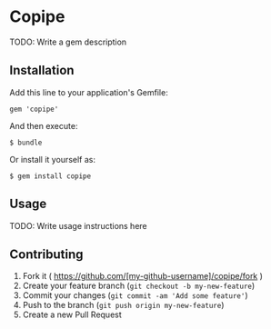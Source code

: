 # Copipe

TODO: Write a gem description

## Installation

Add this line to your application's Gemfile:

    gem 'copipe'

And then execute:

    $ bundle

Or install it yourself as:

    $ gem install copipe

## Usage

TODO: Write usage instructions here

## Contributing

1. Fork it ( https://github.com/[my-github-username]/copipe/fork )
2. Create your feature branch (`git checkout -b my-new-feature`)
3. Commit your changes (`git commit -am 'Add some feature'`)
4. Push to the branch (`git push origin my-new-feature`)
5. Create a new Pull Request
